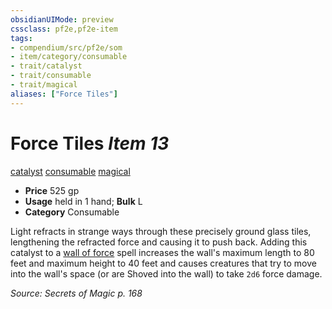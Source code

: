 ```yaml
---
obsidianUIMode: preview
cssclass: pf2e,pf2e-item
tags:
- compendium/src/pf2e/som
- item/category/consumable
- trait/catalyst
- trait/consumable
- trait/magical
aliases: ["Force Tiles"]
---
```

# Force Tiles *Item 13*  
[catalyst](/rules/traits/catalyst-som.md)  [consumable](/rules/traits/consumable.md)  [magical](/rules/traits/magical.md)  

- **Price** 525 gp
- **Usage** held in 1 hand; **Bulk** L
- **Category** Consumable

Light refracts in strange ways through these precisely ground glass tiles, lengthening the refracted force and causing it to push back. Adding this catalyst to a [wall of force](/compendium/spells/wall-of-force.md) spell increases the wall's maximum length to 80 feet and maximum height to 40 feet and causes creatures that try to move into the wall's space (or are Shoved into the wall) to take `2d6` force damage.

*Source: Secrets of Magic p. 168*